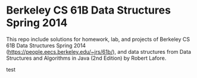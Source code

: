 # Berkeley CS 61B Data Structures Spring 2014

This repo include solutions for homework, lab, and projects of Berkeley CS 61B Data Structures Spring 2014 (https://people.eecs.berkeley.edu/~jrs/61b/),
and data structures from Data Structures and Algorithms in Java (2nd Edition) by Robert Lafore.

test